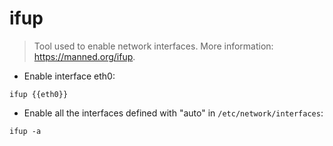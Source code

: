 # ifup

> Tool used to enable network interfaces.
> More information: <https://manned.org/ifup>.

- Enable interface eth0:

`ifup {{eth0}}`

- Enable all the interfaces defined with "auto" in `/etc/network/interfaces`:

`ifup -a`
